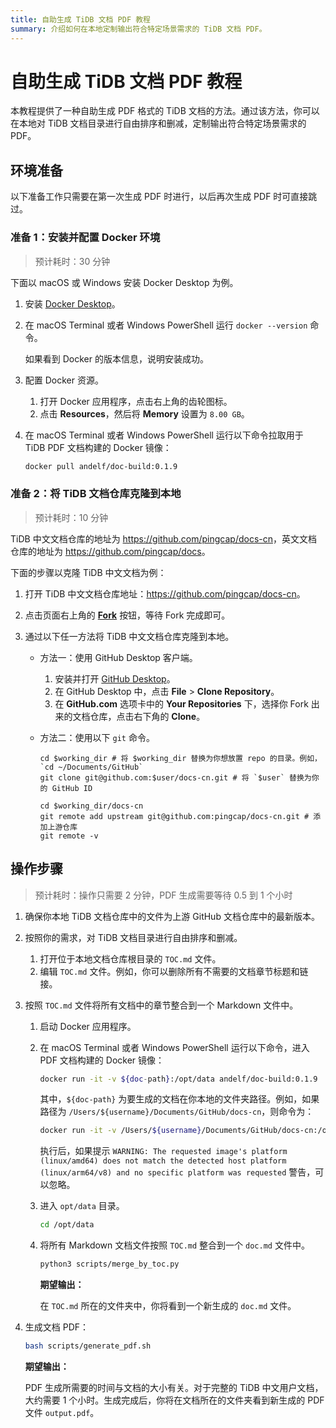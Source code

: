 ```yaml
---
title: 自助生成 TiDB 文档 PDF 教程
summary: 介绍如何在本地定制输出符合特定场景需求的 TiDB 文档 PDF。
---
```


# 自助生成 TiDB 文档 PDF 教程

本教程提供了一种自助生成 PDF 格式的 TiDB 文档的方法。通过该方法，你可以在本地对 TiDB 文档目录进行自由排序和删减，定制输出符合特定场景需求的 PDF。

## 环境准备

以下准备工作只需要在第一次生成 PDF 时进行，以后再次生成 PDF 时可直接跳过。

### 准备 1：安装并配置 Docker 环境

> 预计耗时：30 分钟

下面以 macOS 或 Windows 安装 Docker Desktop 为例。

1. 安装 [Docker Desktop](https://docs.docker.com/get-docker/)。

2. 在 macOS Terminal 或者 Windows PowerShell 运行 `docker --version` 命令。

    如果看到 Docker 的版本信息，说明安装成功。

3. 配置 Docker 资源。

    1. 打开 Docker 应用程序，点击右上角的齿轮图标。
    2. 点击 **Resources**，然后将 **Memory** 设置为 `8.00 GB`。

4. 在 macOS Terminal 或者 Windows PowerShell 运行以下命令拉取用于 TiDB PDF 文档构建的 Docker 镜像：

    ```bash
    docker pull andelf/doc-build:0.1.9
    ```

### 准备 2：将 TiDB 文档仓库克隆到本地

> 预计耗时：10 分钟

TiDB 中文文档仓库的地址为 <https://github.com/pingcap/docs-cn>，英文文档仓库的地址为 <https://github.com/pingcap/docs>。

下面的步骤以克隆 TiDB 中文文档为例：

1. 打开 TiDB 中文文档仓库地址：<https://github.com/pingcap/docs-cn>。

2. 点击页面右上角的 [**Fork**](https://github.com/pingcap/docs-cn/fork) 按钮，等待 Fork 完成即可。

3. 通过以下任一方法将 TiDB 中文文档仓库克隆到本地。

    - 方法一：使用 GitHub Desktop 客户端。

        1. 安装并打开 [GitHub Desktop](https://desktop.github.com/)。
        2. 在 GitHub Desktop 中，点击 **File** > **Clone Repository**。
        3. 在 **GitHub.com** 选项卡中的 **Your Repositories** 下，选择你 Fork 出来的文档仓库，点击右下角的 **Clone**。

    - 方法二：使用以下 `git` 命令。

        ```shell
        cd $working_dir # 将 $working_dir 替换为你想放置 repo 的目录。例如，`cd ~/Documents/GitHub`
        git clone git@github.com:$user/docs-cn.git # 将 `$user` 替换为你的 GitHub ID

        cd $working_dir/docs-cn
        git remote add upstream git@github.com:pingcap/docs-cn.git # 添加上游仓库
        git remote -v
        ```

## 操作步骤

> 预计耗时：操作只需要 2 分钟，PDF 生成需要等待 0.5 到 1 个小时

1. 确保你本地 TiDB 文档仓库中的文件为上游 GitHub 文档仓库中的最新版本。

2. 按照你的需求，对 TiDB 文档目录进行自由排序和删减。

    1. 打开位于本地文档仓库根目录的 `TOC.md` 文件。
    2. 编辑 `TOC.md` 文件。例如，你可以删除所有不需要的文档章节标题和链接。

3. 按照 `TOC.md` 文件将所有文档中的章节整合到一个 Markdown 文件中。

    1. 启动 Docker 应用程序。
    2. 在 macOS Terminal 或者 Windows PowerShell 运行以下命令，进入 PDF 文档构建的 Docker 镜像：

        ```bash
        docker run -it -v ${doc-path}:/opt/data andelf/doc-build:0.1.9
        ```

        其中，`${doc-path}` 为要生成的文档在你本地的文件夹路径。例如，如果路径为 `/Users/${username}/Documents/GitHub/docs-cn`，则命令为：

        ```bash
        docker run -it -v /Users/${username}/Documents/GitHub/docs-cn:/opt/data andelf/doc-build:0.1.9
        ```

        执行后，如果提示 `WARNING: The requested image's platform (linux/amd64) does not match the detected host platform (linux/arm64/v8) and no specific platform was requested` 警告，可以忽略。

    3. 进入 `opt/data` 目录。

        ```bash
        cd /opt/data
        ```

    4. 将所有 Markdown 文档文件按照 `TOC.md` 整合到一个 `doc.md` 文件中。

        ```bash
        python3 scripts/merge_by_toc.py
        ```

       **期望输出：**

       在 `TOC.md` 所在的文件夹中，你将看到一个新生成的 `doc.md` 文件。

4. 生成文档 PDF：

    ```bash
    bash scripts/generate_pdf.sh
    ```

    **期望输出：**

    PDF 生成所需要的时间与文档的大小有关。对于完整的 TiDB 中文用户文档，大约需要 1 个小时。生成完成后，你将在文档所在的文件夹看到新生成的 PDF 文件 `output.pdf`。